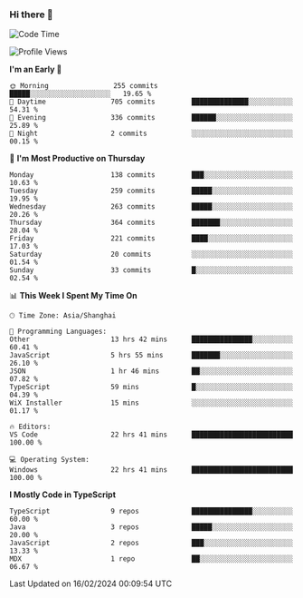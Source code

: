 ### Hi there 👋

<!--
**waynelwz/waynelwz** is a ✨ _special_ ✨ repository because its `README.md` (this file) appears on your GitHub profile.

Here are some ideas to get you started:

- 🔭 I’m currently working on ...
- 🌱 I’m currently learning ...
- 👯 I’m looking to collaborate on ...
- 🤔 I’m looking for help with ...
- 💬 Ask me about ...
- 📫 How to reach me: ...
- 😄 Pronouns: ...
- ⚡ Fun fact: ...
-->

<!--START_SECTION:waka-->
![Code Time](http://img.shields.io/badge/Code%20Time-2%2C468%20hrs%2028%20mins-blue)

![Profile Views](http://img.shields.io/badge/Profile%20Views-1-blue)

**I'm an Early 🐤** 

```text
🌞 Morning                255 commits         █████░░░░░░░░░░░░░░░░░░░░   19.65 % 
🌆 Daytime                705 commits         ██████████████░░░░░░░░░░░   54.31 % 
🌃 Evening                336 commits         ██████░░░░░░░░░░░░░░░░░░░   25.89 % 
🌙 Night                  2 commits           ░░░░░░░░░░░░░░░░░░░░░░░░░   00.15 % 
```
📅 **I'm Most Productive on Thursday** 

```text
Monday                   138 commits         ███░░░░░░░░░░░░░░░░░░░░░░   10.63 % 
Tuesday                  259 commits         █████░░░░░░░░░░░░░░░░░░░░   19.95 % 
Wednesday                263 commits         █████░░░░░░░░░░░░░░░░░░░░   20.26 % 
Thursday                 364 commits         ███████░░░░░░░░░░░░░░░░░░   28.04 % 
Friday                   221 commits         ████░░░░░░░░░░░░░░░░░░░░░   17.03 % 
Saturday                 20 commits          ░░░░░░░░░░░░░░░░░░░░░░░░░   01.54 % 
Sunday                   33 commits          █░░░░░░░░░░░░░░░░░░░░░░░░   02.54 % 
```


📊 **This Week I Spent My Time On** 

```text
🕑︎ Time Zone: Asia/Shanghai

💬 Programming Languages: 
Other                    13 hrs 42 mins      ███████████████░░░░░░░░░░   60.41 % 
JavaScript               5 hrs 55 mins       ███████░░░░░░░░░░░░░░░░░░   26.10 % 
JSON                     1 hr 46 mins        ██░░░░░░░░░░░░░░░░░░░░░░░   07.82 % 
TypeScript               59 mins             █░░░░░░░░░░░░░░░░░░░░░░░░   04.39 % 
WiX Installer            15 mins             ░░░░░░░░░░░░░░░░░░░░░░░░░   01.17 % 

🔥 Editors: 
VS Code                  22 hrs 41 mins      █████████████████████████   100.00 % 

💻 Operating System: 
Windows                  22 hrs 41 mins      █████████████████████████   100.00 % 
```

**I Mostly Code in TypeScript** 

```text
TypeScript               9 repos             ███████████████░░░░░░░░░░   60.00 % 
Java                     3 repos             █████░░░░░░░░░░░░░░░░░░░░   20.00 % 
JavaScript               2 repos             ███░░░░░░░░░░░░░░░░░░░░░░   13.33 % 
MDX                      1 repo              ██░░░░░░░░░░░░░░░░░░░░░░░   06.67 % 
```




 Last Updated on 16/02/2024 00:09:54 UTC
<!--END_SECTION:waka-->
